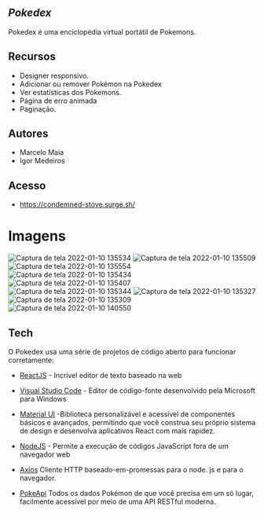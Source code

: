 
## _Pokedex_

Pokedex é uma enciclopédia virtual portátil de Pokemons.

## Recursos

- Designer responsivo.
- Adicionar ou remover Pokémon na Pokedex
- Ver estatísticas dos Pokemons.
- Página de erro animada
- Paginação.

## Autores

   - Marcelo Maia
   - Igor Medeiros
  
## Acesso
- https://condemned-stove.surge.sh/

# Imagens

![Captura de tela 2022-01-10 135534](https://user-images.githubusercontent.com/90478654/148808148-994c29ba-d182-4088-b03f-b1d799ee1d72.png)
![Captura de tela 2022-01-10 135509](https://user-images.githubusercontent.com/90478654/148808175-db86544f-77a7-460d-b8b1-970283c1010b.png)
![Captura de tela 2022-01-10 135554](https://user-images.githubusercontent.com/90478654/148808178-dd9d9067-51e9-448e-9ce1-8d58fbc3ced4.png)
![Captura de tela 2022-01-10 135434](https://user-images.githubusercontent.com/90478654/148808186-609315f7-dc9c-4416-9c33-0e6b8c5333d9.png)
![Captura de tela 2022-01-10 135407](https://user-images.githubusercontent.com/90478654/148808189-b554adf3-80c7-4c9c-8ec8-ab3fc4a70c60.png)
![Captura de tela 2022-01-10 135344](https://user-images.githubusercontent.com/90478654/148808192-bbce3055-48d5-4029-ad26-5dba7eaf603d.png)
![Captura de tela 2022-01-10 135327](https://user-images.githubusercontent.com/90478654/148808209-eaed0490-c915-41c6-821c-3558d60a4d62.png)
![Captura de tela 2022-01-10 135309](https://user-images.githubusercontent.com/90478654/148808213-e26ec47e-2e3d-45ff-b850-7dc9ee7f46c3.png)
![Captura de tela 2022-01-10 140550](https://user-images.githubusercontent.com/90478654/148808222-5da0e2b4-a3d6-411e-8a87-915489c72442.png)

## Tech

O Pokedex usa uma série de projetos de código aberto para funcionar corretamente:

- [ReactJS] - Incrível editor de texto baseado na web
- [Visual Studio Code] - Editor de código-fonte desenvolvido pela Microsoft para Windows
- [Material UI] -Biblioteca personalizável e acessível de componentes básicos e avançados, permitindo que você construa seu próprio sistema de design e desenvolva aplicativos React com mais rapidez.
- [NodeJS] - Permite a execução de códigos JavaScript fora de um navegador web
- [Axios] Cliente HTTP baseado-em-promessas para o node. js e para o navegador.
- [PokeApi] Todos os dados Pokémon de que você precisa em um só lugar,
facilmente acessível por meio de uma API RESTful moderna.





   [ReactJS]: <https://react-icons.github.io/react-icons/>
   [Visual Studio Code]: <https://code.visualstudio.com/>
   [Material UI]: <https://mui.com/pt/>
   [NodeJS]: <https://nodejs.org/en/>
   [React Awesome Loaders]: <https://awesome-loaders.netlify.app/>
   [Axios]: <https://github.com/axios/axios>
   [React Icons]: <react-icons.github.io/>
   [PokeApi]: <https://pokeapi.co/>
   [Marcelo Maia]: <https://github.com/yMarceloMaia>
